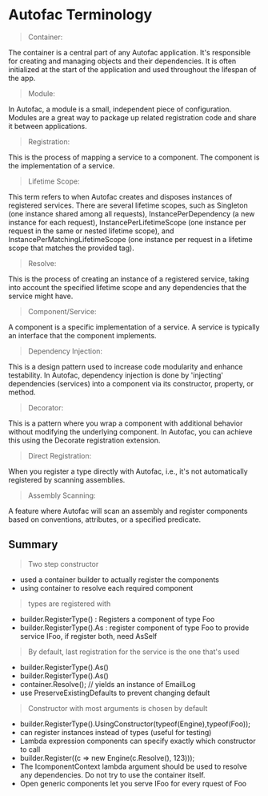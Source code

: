 # Autofac Terminology

> Container: 

The container is a central part of any Autofac application. It's responsible for creating and managing objects and their dependencies. It is often initialized at the start of the application and used throughout the lifespan of the app.

> Module: 

In Autofac, a module is a small, independent piece of configuration. Modules are a great way to package up related registration code and share it between applications.

> Registration: 

This is the process of mapping a service to a component. The component is the implementation of a service.

> Lifetime Scope: 

This term refers to when Autofac creates and disposes instances of registered services. There are several lifetime scopes, such as Singleton (one instance shared among all requests), InstancePerDependency (a new instance for each request), InstancePerLifetimeScope (one instance per request in the same or nested lifetime scope), and InstancePerMatchingLifetimeScope (one instance per request in a lifetime scope that matches the provided tag).

> Resolve: 

This is the process of creating an instance of a registered service, taking into account the specified lifetime scope and any dependencies that the service might have.

> Component/Service: 

A component is a specific implementation of a service. A service is typically an interface that the component implements.

> Dependency Injection: 

This is a design pattern used to increase code modularity and enhance testability. In Autofac, dependency injection is done by 'injecting' dependencies (services) into a component via its constructor, property, or method.

> Decorator: 

This is a pattern where you wrap a component with additional behavior without modifying the underlying component. In Autofac, you can achieve this using the Decorate registration extension.

> Direct Registration: 

When you register a type directly with Autofac, i.e., it's not automatically registered by scanning assemblies.

> Assembly Scanning: 

A feature where Autofac will scan an assembly and register components based on conventions, attributes, or a specified predicate.

## Summary

> Two step constructor

-   used a container builder to actually register the components
-   using container to resolve each required component

> types are registered with

- builder.RegisterType<Foo>() : Registers a component of type Foo
- builder.RegisterType<Foo>().As<IFoo> : register component of type Foo to provide service IFoo, if register both, need AsSelf

> By default, last registration for the service is the one that's used

- builder.RegisterType<ConsoleLog>().As<ILog>()
- builder.RegisterType<EmailLog>().As<ILog>()
- container.Resolve<ILog>(); // yields an instance of EmailLog
- use PreserveExistingDefaults to prevent changing default

> Constructor with most arguments is chosen by default

- builder.RegisterType<Car>().UsingConstructor(typeof(Engine),typeof(Foo));
- can register instances instead of types (useful for testing)
- Lambda expression components can specify exactly which constructor to call
- builder.Register((c => new Engine(c.Resolve<ILog>(), 123)));
- The IcomponentContext lambda argument should be used to resolve any dependencies. Do not try to use the container itself.
- Open generic components let you serve IFoo<X> for every rquest of Foo<X>


